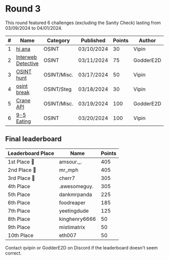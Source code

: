 # Round 3

This round featured 6 challenges (excluding the Sanity Check) lasting from 03/09/2024 to 04/01/2024.

| #   | Name                                                          | Category                   | Published  | Points | Author        |
| --- | ------------------------------------------------------------- | -------------------------- | ---------- | ------ | ------------- |
| 1   | [hi ana](hi%20ana/challenge.md)                               | OSINT                      | 03/10/2024 | 30     | Vipin         |
| 2   | [Interweb Detective](Interweb%20Detective/challenge.md)       | OSINT                      | 03/11/2024 | 75     | GodderE2D     |
| 3   | [OSINT hunt](OSINT%20hunt/challenge.md)                       | OSINT/Misc.                | 03/17/2024 | 50     | Vipin         |
| 4   | [osint break](osint%20break/challenge.md)                     | OSINT/Steg                 | 03/18/2024 | 30     | Vipin         |
| 5   | [Crane API](Crane%20API/challenge.md)                         | OSINT/Misc.                | 03/19/2024 | 100    | GodderE2D     |
| 6   | [9-5 Eating](9-5%20Eating/challenge.md)                       | OSINT                      | 03/20/2024 | 100    | Vipin         |

## Final leaderboard

| Leaderboard Place | Name          | Points |
| ----------------- | ------------- | ------ |
| 1st Place 🥇      | amsour._.     | 405    |
| 2nd Place 🥈      | mr_mph        | 405    |
| 3rd Place 🥉      | cherr7        | 305    |
| 4th Place         | .awesomeguy.  | 305    |
| 5th Place         | dankmrpanda   | 225    |
| 6th Place         | foodreaper    | 185    |
| 7th Place         | yeetingdude   | 125    |
| 8th Place         | kinghenry6666 | 50     |
| 9th Place         | mistimatrix   | 50     |
| 10th Place        | eth007        | 50     |

Contact qvipin or GodderE2D on Discord if the leaderboard doesn't seem correct.